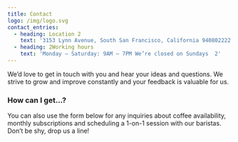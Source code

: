 ```yaml
---
title: Contact
logo: /img/logo.svg
contact_entries:
  - heading: Location 2
    text: '3153 Lynn Avenue, South San Francisco, California 940802222'
  - heading: 2Working hours
    text: 'Monday – Saturday: 9AM – 7PM We’re closed on Sundays  2'
---
```

We’d love to get in touch with you and hear your ideas and
questions. We strive to grow and improve constantly and your feedback
is valuable for us.

<h3 class="f4 b lh-title mb2">How can I get…?</h3>

You can also use the form below for any inquiries about coffee
availability, monthly subscriptions and scheduling a 1-on-1 session
with our baristas. Don’t be shy, drop us a line!
